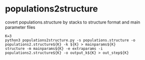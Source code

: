 # populations2structure
covert populations.structure by stacks to structure format and main parameter files

```
K=3
python3 populations2structure.py -s populations.structure -o populations2.structure${K} -k ${K} > mainparams${K}
structure -m mainparams${K} -e extraparams -i populations2.structure${K} -o output_k${K} > out_step${K}
```